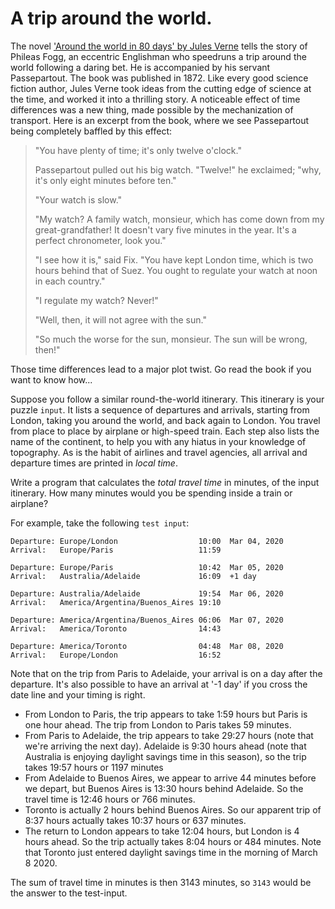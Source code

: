 # A trip around the world.

The novel ['Around the world in 80 days' by Jules Verne](https://www.gutenberg.org/cache/epub/103/pg103.txt) tells the story of Phileas Fogg, an eccentric Englishman who speedruns a trip around the world following a daring bet. He is accompanied by his servant Passepartout. The book was published in 1872. Like every good science fiction author, Jules Verne took ideas from the cutting edge of science at the time, and worked it into a thrilling story. A noticeable effect of time differences was a new thing, made possible by the mechanization of transport. Here is an excerpt from the book, where we see Passepartout being completely baffled by this effect: 

> "You have plenty of time; it's only twelve o'clock."
> 
> Passepartout pulled out his big watch.  "Twelve!" he exclaimed; "why,
> it's only eight minutes before ten."
> 
> "Your watch is slow."
> 
> "My watch?  A family watch, monsieur, which has come down from my
> great-grandfather!  It doesn't vary five minutes in the year.  It's a
> perfect chronometer, look you."
> 
> "I see how it is," said Fix.  "You have kept London time, which is two
> hours behind that of Suez.  You ought to regulate your watch at noon in
> each country."
> 
> "I regulate my watch?  Never!"
> 
> "Well, then, it will not agree with the sun."
> 
> "So much the worse for the sun, monsieur.  The sun will be wrong, then!"

Those time differences lead to a major plot twist. Go read the book if you want to know how...

Suppose you follow a similar round-the-world itinerary. This itinerary is your puzzle `input`. It lists a sequence of departures and arrivals, starting from London, taking you around the world, and back again to London. You travel from place to place by airplane or high-speed train. Each step also lists the name of the continent, to help you with any hiatus in your knowledge of topography. As is the habit of airlines and travel agencies, all arrival and departure times are printed in *local time*. 

Write a program that calculates the *total travel time* in minutes, of the input itinerary. How many minutes would you be spending inside a train or airplane?

For example, take the following `test input`:

```
Departure: Europe/London                  10:00  Mar 04, 2020
Arrival:   Europe/Paris                   11:59  

Departure: Europe/Paris                   10:42  Mar 05, 2020
Arrival:   Australia/Adelaide             16:09  +1 day

Departure: Australia/Adelaide             19:54  Mar 06, 2020
Arrival:   America/Argentina/Buenos_Aires 19:10  

Departure: America/Argentina/Buenos_Aires 06:06  Mar 07, 2020
Arrival:   America/Toronto                14:43  

Departure: America/Toronto                04:48  Mar 08, 2020
Arrival:   Europe/London                  16:52  
```

Note that on the trip from Paris to Adelaide, your arrival is on a day after the departure. It's also possible to have an arrival at '-1 day' if you cross the date line and your timing is right.

* From London to Paris, the trip appears to take 1:59 hours but Paris is one hour ahead. The trip from London to Paris takes 59 minutes.
* From Paris to Adelaide, the trip appears to take 29:27 hours (note that we're arriving the next day). Adelaide is 9:30 hours ahead (note that Australia is enjoying daylight savings time in this season), so the trip takes 19:57 hours or 1197 minutes
* From Adelaide to Buenos Aires, we appear to arrive 44 minutes before we depart, but Buenos Aires is 13:30 hours behind Adelaide. So the travel time is 12:46 hours or 766 minutes.
* Toronto is actually 2 hours behind Buenos Aires. So our apparent trip of 8:37 hours actually takes 10:37 hours or 637 minutes.
* The return to London appears to take 12:04 hours, but London is 4 hours ahead. So the trip actually takes 8:04 hours or 484 minutes. Note that Toronto just entered daylight savings time in the morning of March 8 2020.

The sum of travel time in minutes is then 3143 minutes, so `3143` would be the answer to the test-input.
